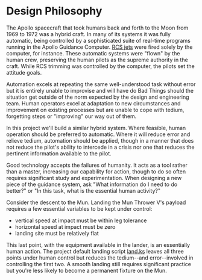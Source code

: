 # Design Philosophy

The Apollo spacecraft that took humans back and forth to the Moon from 1969 to
1972 was a hybrid craft. In many of its systems it was fully automatic, being
controlled by a sophisticated suite of real-time programs running in the Apollo
Guidance Computer. [RCS jets](https://en.wikipedia.org/wiki/Reaction_control_system)
were fired solely by the computer, for instance. These automatic systems were
"flown" by the human crew, preserving the human pilots as the supreme authority
in the craft. While RCS trimming was controlled by the computer, the pilots set
the attitude goals.

Automation excels at repeating the same well-understood task without error but
it is entirely unable to improvise and will have do Bad Things should the
situation get outside of the norm expected by the design and engineering team.
Human operators excel at adaptation to new circumstances and improvement on
existing processes but are unable to cope with tedium, forgetting steps or
"improving" our way out of them.

In this project we'll build a similar hybrid system. Where feasible, human
operation should be preferred to automatic. Where it will reduce error
and relieve tedium, automation should be applied, though in a manner that does
not reduce the pilot's ability to intercede in a crisis nor one that reduces the
pertinent information available to the pilot.

Good technology accepts the failures of humanity. It acts as a tool rather than
a master, increasing our capability for action, though to do so often requires
significant study and experimentation. When designing a new piece of the
guidance system, ask "What information do I need to do better?" or "In this
task, what is the essential human activity?"

Consider the descent to the Mun. Landing the Mun Thrower V's payload requires a
few essential variables to be kept under control:

  * vertical speed at impact must be within leg tolerance
  * horizontal speed at impact must be zero
  * landing site must be relatively flat

This last point, with the equipment available in the lander, is an essentially
human action. The project default landing script [land.ks](../assets/scripts/land.ks) leaves all three
points under human control but reduces the tedium--and error--involved in
controlling the first two. A smooth landing still requires significant practice
but you're less likely to become a permanent fixture on the Mun.
